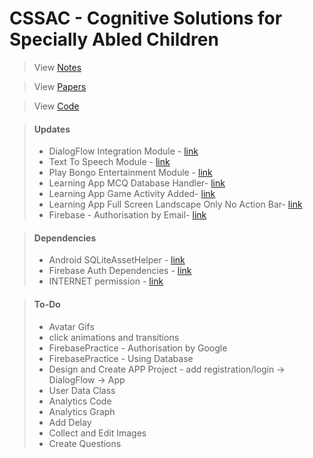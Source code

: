 # CSSAC - Cognitive Solutions for Specially Abled Children
> View [Notes](https://cssac.github.io/Documents/)

> View [Papers](https://cssac.github.io/Papers/)

> View [Code](https://github.com/CSSAC/)

> #### Updates
> + DialogFlow Integration Module - [link](https://github.com/CSSAC/DialogFlow_Integration)
> + Text To Speech Module - [link](https://github.com/CSSAC/TextToSpeechModule)
> + Play Bongo Entertainment Module - [link](https://github.com/CSSAC/Bongo)
> + Learning App MCQ Database Handler- [link](https://github.com/CSSAC/LearningApp/commit/69cf757cceaec62e5db2d4bf005155940b1f9763)
> + Learning App Game Activity Added- [link](https://github.com/CSSAC/LearningApp/commit/f40ba09f0354400cdc9fb656eab11b1b3f88d8b2)
> + Learning App Full Screen Landscape Only No Action Bar- [link](https://github.com/CSSAC/LearningApp/commit/774dffbaa9ec3203e7a0211333ebb81e4728e7e5)
> + Firebase - Authorisation by Email- [link](https://github.com/prrateekk/FirebasePractice)

> #### Dependencies
> + Android SQLiteAssetHelper - [link](https://github.com/jgilfelt/android-sqlite-asset-helper)
> + Firebase Auth Dependencies - [link](https://github.com/prrateekk/FirebasePractice/commit/dd06cb5a8af185cd8e66d41755583d6d5e212168)
> + INTERNET permission - [link](https://github.com/prrateekk/FirebasePractice/commit/ac3e212943336217da14f2a11708bfb5c80621c0)

> #### To-Do
> + Avatar Gifs
> + click animations and transitions
> + FirebasePractice - Authorisation by Google 
> + FirebasePractice - Using Database
> + Design and Create APP Project - add registration/login -> DialogFlow -> App
> + User Data Class
> + Analytics Code
> + Analytics Graph
> + Add Delay
> + Collect and Edit Images
> + Create Questions